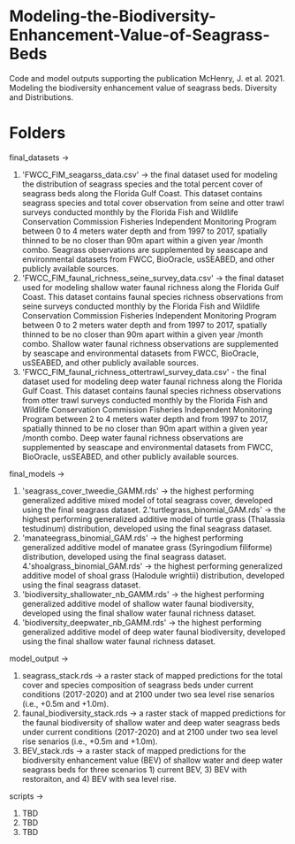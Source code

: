 # Modeling-the-Biodiversity-Enhancement-Value-of-Seagrass-Beds

Code and model outputs supporting the publication McHenry, J. et al. 2021. Modeling the biodiversity enhancement value of seagrass beds. Diversity and Distributions.

# Folders
final_datasets ->
1. 'FWCC_FIM_seagarss_data.csv' ->  the final dataset used for modeling the distribution of seagrass species and the total percent cover of seagrass beds along the Florida Gulf Coast. This dataset contains seagrass species and total cover observation from seine and otter trawl surveys conducted monthly by the Florida Fish and Wildlife Conservation Commission Fisheries Independent Monitoring Program between 0 to 4 meters water depth and from 1997 to 2017, spatially thinned to be no closer than 90m apart within a given year /month combo. Seagrass observations are supplemented by seascape and environmental datasets from FWCC, BioOracle, usSEABED, and other publicly available sources.
2. 'FWCC_FIM_faunal_richness_seine_survey_data.csv' -> the final dataset used for modeling shallow water faunal richness along the Florida Gulf Coast. This dataset contains faunal species richness observations from seine surveys conducted monthly by the Florida Fish and Wildlife Conservation Commission Fisheries Independent Monitoring Program between 0 to 2 meters water depth and from 1997 to 2017, spatially thinned to be no closer than 90m apart within a given year /month combo. Shallow water faunal richness observations are supplemented by seascape and environmental datasets from FWCC, BioOracle, usSEABED, and other publicly available sources.
3. 'FWCC_FIM_faunal_richness_ottertrawl_survey_data.csv' - the final dataset used for modeling deep water faunal richness along the Florida Gulf Coast. This dataset contains faunal species richness observations from otter trawl surveys conducted monthly by the Florida Fish and Wildlife Conservation Commission Fisheries Independent Monitoring Program between 2 to 4 meters water depth and from 1997 to 2017, spatially thinned to be no closer than 90m apart within a given year /month combo. Deep water faunal richness observations are supplemented by seascape and environmental datasets from FWCC, BioOracle, usSEABED, and other publicly available sources.

final_models -> 
1. 'seagrass_cover_tweedie_GAMM.rds' -> the highest performing generalized additive mixed model of total seagrass cover, developed using the final seagrass dataset.
2.'turtlegrass_binomial_GAM.rds' -> the highest performing generalized additive model of turtle grass (Thalassia testudinum) distribution, developed using the final seagrass dataset.
3. 'manateegrass_binomial_GAM.rds' -> the highest performing generalized additive model of manatee grass (Syringodium filiforme) distribution, developed using the final seagrass dataset.
4.'shoalgrass_binomial_GAM.rds' -> the highest performing generalized additive model of shoal grass (Halodule wrightii) distribution, developed using the final seagrass dataset.
5. 'biodiversity_shallowater_nb_GAMM.rds' -> the highest performing generalized additive model of shallow water faunal biodiversity, developed using the final shallow water faunal richness dataset.
6. 'biodiversity_deepwater_nb_GAMM.rds' -> the highest performing generalized additive model of deep water faunal biodiversity, developed using the final shallow water faunal richness dataset.

model_output ->
1. seagrass_stack.rds -> a raster stack of mapped predictions for the total cover and species composition of seagrass beds under current conditions (2017-2020) and at 2100 under two sea level rise senarios (i.e., +0.5m and +1.0m). 
2. faunal_biodiversity_stack.rds -> a raster stack of mapped predictions for the faunal biodiversity of shallow water and deep water seagrass beds under current conditions (2017-2020) and at 2100 under two sea level rise senarios (i.e., +0.5m and +1.0m).
3. BEV_stack.rds -> a raster stack of mapped predictions for the biodiversity enhancement value (BEV) of shallow water and deep water seagrass beds for three scenarios 1) current BEV, 3) BEV with restoraiton, and 4) BEV with sea level rise.

scripts -> 
1. TBD
2. TBD
3. TBD

